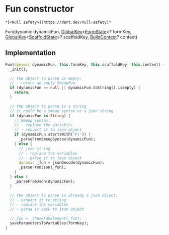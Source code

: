 


# Fun constructor




    *[<Null safety>](https://dart.dev/null-safety)*



Fun(dynamic dynamicFun, [GlobalKey](https://api.flutter.dev/flutter/widgets/GlobalKey-class.html)&lt;[FormState](https://api.flutter.dev/flutter/widgets/FormState-class.html)>? formKey, [GlobalKey](https://api.flutter.dev/flutter/widgets/GlobalKey-class.html)&lt;[ScaffoldState](https://api.flutter.dev/flutter/material/ScaffoldState-class.html)>? scaffoldKey, [BuildContext](https://api.flutter.dev/flutter/widgets/BuildContext-class.html)? context)





## Implementation

```dart
Fun(dynamic dynamicFun, this.formKey, this.scaffoldKey, this.context) {
  _init();

  // the object to parse is empty:
  // - return an empty SmeupFun
  if (dynamicFun == null || dynamicFun.toString().isEmpty) {
    return;
  }

  // the object to parse is a string
  // it could be a Smeup syntax or a json string
  if (dynamicFun is String) {
    // Smeup syntax:
    // - replace the variables
    // - convert it to json object
    if (dynamicFun.startsWith('F(')) {
      _parseFromSmeupSyntax(dynamicFun);
    } else {
      // json string
      // - replace the variables
      // - parse it to json object
      dynamic _fun = jsonDecode(dynamicFun);
      _parseFromJson(_fun);
    }
  } else {
    _parseFromJson(dynamicFun);
  }

  // the object to parse is already a json object:
  // - convert it to string
  // - replace the variables
  // - parse it back to json object

  //_fun = _checkFunElement(_fun);
  saveParametersToVariables(formKey);
}
```







